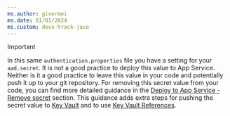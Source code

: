 ```yaml
---
ms.author: givermei
ms.date: 01/01/2024
ms.custom: devx-track-java
---
```


> [!IMPORTANT]
> In this same `authentication.properties` file you have a setting for your `aad.secret`. It is not a good practice to deploy this value to App Service. Neither is it a good practice to leave this value in your code and potentially push it up to your git repository. For removing this secret value from your code, you can find more detailed guidance in the [Deploy to App Service - Remove secret](../jboss-deploy-to-app-service.md#remove-secret-values) section. This guidance adds extra steps for pushing the secret value to [Key Vault](/azure/key-vault/general/basic-concepts) and to use [Key Vault References](/azure/app-service/app-service-key-vault-references?tabs=azure-cli).
